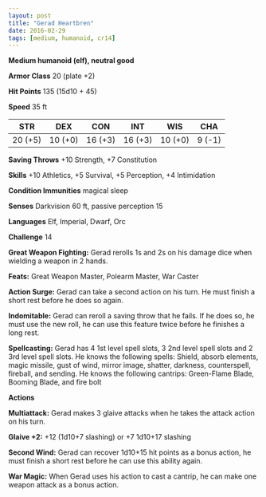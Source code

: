```yaml
---
layout: post
title: "Gerad Heartbren"
date: 2016-02-29
tags: [medium, humanoid, cr14]
---
```


**Medium humanoid (elf), neutral good**

**Armor Class** 20 (plate +2)

**Hit Points** 135 (15d10 + 45)

**Speed** 35 ft

|   STR   |   DEX   |   CON   |   INT   |   WIS   |   CHA   |
|:-----:|:-----:|:-----:|:-----:|:-----:|:-----:|
| 20 (+5) | 10 (+0) | 16 (+3) | 16 (+3) | 10 (+0) | 9 (-1) |

**Saving Throws** +10 Strength, +7 Constitution

**Skills** +10 Athletics, +5 Survival, +5 Perception, +4 Intimidation

**Condition Immunities** magical sleep

**Senses** Darkvision 60 ft, passive perception 15

**Languages** Elf, Imperial, Dwarf, Orc

**Challenge** 14

**Great Weapon Fighting:** Gerad rerolls 1s and 2s on his damage dice when wielding a weapon in 2 hands.

**Feats:** Great Weapon Master, Polearm Master, War Caster

**Action Surge:** Gerad can take a second action on his turn. He must finish a short rest before he does so again.

**Indomitable:** Gerad can reroll a saving throw that he fails. If he does so, he must use the new roll, he can use this feature twice before he finishes a long rest.

**Spellcasting:** Gerad has 4 1st level spell slots, 3 2nd level spell slots and 2 3rd level spell slots. He knows the following spells: Shield, absorb elements, magic missile, gust of wind, mirror image, shatter, darkness, counterspell, fireball, and sending. He knows the following cantrips: Green-Flame Blade, Booming Blade, and fire bolt

**Actions** 

**Multiattack:** Gerad makes 3 glaive attacks when he takes the attack action on his turn.

**Glaive +2:** +12 (1d10+7 slashing) or +7 1d10+17 slashing

**Second Wind:** Gerad can recover 1d10+15 hit points as a bonus action, he must finish a short rest before he can use this ability again.

**War Magic:** When Gerad uses his action to cast a cantrip, he can make one weapon attack as a bonus action.